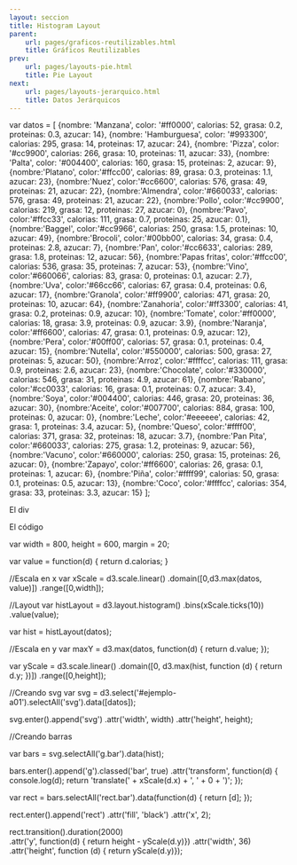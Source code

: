 ```yaml
---
layout: seccion
title: Histogram Layout
parent:
    url: pages/graficos-reutilizables.html
    title: Gráficos Reutilizables
prev:
    url: pages/layouts-pie.html
    title: Pie Layout
next:
    url: pages/layouts-jerarquico.html
    title: Datos Jerárquicos
---
```


<div class="runnable" id="code-a01">
var datos = [
    {nombre: 'Manzana',     color: '#ff0000',  calorias: 52,   grasa: 0.2,  proteinas: 0.3,   azucar: 14},
    {nombre: 'Hamburguesa', color: '#993300',  calorias: 295,  grasa: 14,   proteinas: 17,    azucar: 24},
    {nombre: 'Pizza',       color: '#cc9900',  calorias: 266,  grasa: 10,   proteinas: 11,    azucar: 33},
    {nombre: 'Palta',       color: '#004400',  calorias: 160,  grasa: 15,   proteinas:  2,    azucar: 9},
    {nombre:'Platano',      color:'#ffcc00',   calorias: 89,   grasa: 0.3,  proteinas: 1.1,   azucar: 23},
    {nombre:'Nuez',         color:'#cc6600',   calorias: 576,  grasa: 49,   proteinas: 21,    azucar: 22},
    {nombre:'Almendra',     color:'#660033',   calorias: 576,  grasa: 49,   proteinas: 21,    azucar: 22},
    {nombre:'Pollo',        color:'#cc9900',   calorias: 219,  grasa: 12,   proteinas: 27,    azucar: 0},
    {nombre:'Pavo',         color:'#ffcc33',   calorias: 111,  grasa: 0.7,  proteinas: 25,    azucar: 0.1},
    {nombre:'Baggel',       color:'#cc9966',   calorias: 250,  grasa: 1.5,  proteinas: 10,    azucar: 49},
    {nombre:'Brocoli',      color:'#00bb00',   calorias: 34,   grasa: 0.4,  proteinas: 2.8,   azucar: 7},
    {nombre:'Pan',          color:'#cc6633',   calorias: 289,  grasa: 1.8,  proteinas: 12,    azucar: 56},
    {nombre:'Papas fritas', color:'#ffcc00',   calorias: 536,  grasa: 35,   proteinas: 7,     azucar: 53},
    {nombre:'Vino',         color:'#660066',   calorias: 83,   grasa: 0,    proteinas: 0.1,   azucar: 2.7},
    {nombre:'Uva',          color:'#66cc66',   calorias: 67,   grasa: 0.4,  proteinas: 0.6,   azucar: 17},
    {nombre:'Granola',      color:'#ff9900',   calorias: 471,  grasa: 20,   proteinas: 10,    azucar: 64},
    {nombre:'Zanahoria',    color:'#ff3300',   calorias: 41,   grasa: 0.2,  proteinas: 0.9,   azucar: 10},
    {nombre:'Tomate',       color:'#ff0000',   calorias: 18,   grasa: 3.9,  proteinas: 0.9,   azucar: 3.9},
    {nombre:'Naranja',      color:'#ff6600',   calorias: 47,   grasa: 0.1,  proteinas: 0.9,   azucar: 12},
    {nombre:'Pera',         color:'#00ff00',   calorias: 57,   grasa: 0.1,  proteinas: 0.4,   azucar: 15},
    {nombre:'Nutella',      color:'#550000',   calorias: 500,  grasa: 27,   proteinas: 5,     azucar: 50},
    {nombre:'Arroz',        color:'#ffffcc',   calorias: 111,  grasa: 0.9,  proteinas: 2.6,   azucar: 23},
    {nombre:'Chocolate',    color:'#330000',   calorias: 546,  grasa: 31,   proteinas: 4.9,   azucar: 61},
    {nombre:'Rabano',       color:'#cc0033',   calorias: 16,   grasa: 0.1,  proteinas: 0.7,   azucar: 3.4},
    {nombre:'Soya',         color:'#004400',   calorias: 446,  grasa: 20,   proteinas: 36,    azucar: 30},
    {nombre:'Aceite',       color:'#007700',   calorias: 884,  grasa: 100,  proteinas: 0,     azucar: 0},
    {nombre:'Leche',        color:'#eeeeee',   calorias: 42,   grasa: 1,    proteinas: 3.4,   azucar: 5},
    {nombre:'Queso',        color:'#ffff00',   calorias: 371,  grasa: 32,   proteinas: 18,    azucar: 3.7},
    {nombre:'Pan Pita',     color:'#660033',   calorias: 275,  grasa: 1.2,  proteinas: 9,     azucar: 56},
    {nombre:'Vacuno',       color:'#660000',   calorias: 250,  grasa: 15,   proteinas: 26,    azucar: 0},
    {nombre:'Zapayo',       color:'#ff6600',   calorias: 26,   grasa: 0.1,   proteinas: 1,    azucar: 6},
    {nombre:'Piña',         color:'#ffff99',   calorias: 50,   grasa: 0.1,   proteinas: 0.5,  azucar: 13},
    {nombre:'Coco',         color:'#ffffcc',   calorias: 354,  grasa: 33,    proteinas: 3.3,  azucar: 15}
];
</div>
<script>codeBlock().editor('#code-a01').init();</script>

El div

<div class="ejemplo">
    <div id="ejemplo-a01"></div>
</div>

El código

<div class="runnable" id="code-a02">
var width  = 800,
    height = 600,
    margin = 20;                

var value = function(d) { return d.calorias; } 

//Escala en x
var xScale = d3.scale.linear()
    .domain([0,d3.max(datos, value)])
    .range([0,width]);

//Layout
var histLayout = d3.layout.histogram()
    .bins(xScale.ticks(10))
    .value(value);

var hist = histLayout(datos);

//Escala en y
var maxY = d3.max(datos, function(d) { return d.value; });

var yScale = d3.scale.linear()
    .domain([0, d3.max(hist, function (d) { return d.y; })])
    .range([0,height]);

//Creando svg
var svg = d3.select('#ejemplo-a01').selectAll('svg').data([datos]);

svg.enter().append('svg')
    .attr('width', width)
    .attr('height', height);

//Creando barras

var bars = svg.selectAll('g.bar').data(hist);

bars.enter().append('g').classed('bar', true)
    .attr('transform', function(d) { 
        console.log(d);
        return 'translate(' + xScale(d.x) + ', ' + 0 + ')'; 
    });


var rect = bars.selectAll('rect.bar').data(function(d) { return [d]; });

rect.enter().append('rect')
    .attr('fill', 'black')
    .attr('x', 2);

rect.transition().duration(2000)    
    .attr('y', function(d) { return height - yScale(d.y)})
    .attr('width', 36)
    .attr('height', function (d) { return yScale(d.y)});


</div>
<script>codeBlock().editor('#code-a02').init();</script>


<!-- var rect = bars.append('rect')
    .attr('fill', 'black')
    .attr('x', 2);

rect.transition().duration(2000)    
    .attr('y', function(d) { return height - yScale(d.y)})
    .attr('width', 36)
    .attr('height', function (d) { return yScale(d.y)}); -->

